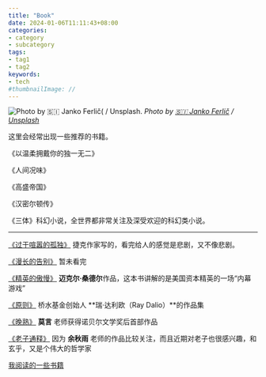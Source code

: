 ```yaml
---
title: "Book"
date: 2024-01-06T11:11:43+08:00
categories:
- category
- subcategory
tags:
- tag1
- tag2
keywords:
- tech
#thumbnailImage: //
---
```

![Photo by 🇸🇮 Janko Ferlič( / Unsplash.](https://images.unsplash.com/photo-1481627834876-b7833e8f5570?crop=entropy&cs=tinysrgb&fit=max&fm=jpg&ixid=MnwxMTc3M3wwfDF8c2VhcmNofDZ8fGJvb2t8ZW58MHx8fHwxNjY2NjE3MjYw&ixlib=rb-4.0.3&q=80&w=2000 "This is a sample image.")
*Photo by [🇸🇮 Janko Ferlič](https://unsplash.com/@itfeelslikefilm?utm_source=ghost&utm_medium=referral&utm_campaign=api-credit) / [Unsplash](https://unsplash.com/?utm_source=ghost&utm_medium=referral&utm_campaign=api-credit)*

这里会经常出现一些推荐的书籍。

《以温柔拥戴你的独一无二》

《人间况味》

《高盛帝国》

《汉密尔顿传》

《三体》科幻小说，全世界都非常关注及深受欢迎的科幻类小说。

<hr />

[《过于喧嚣的孤独》](https://book.douban.com/subject/26220767/) 捷克作家写的，看完给人的感觉是悲剧，又不像悲剧。

[《漫长的告别》](https://book.douban.com/subject/34970873/?ref=koojiafeng.com) 暂未看完

[《精英的傲慢》](https://book.douban.com/subject/35586814/?ref=koojiafeng.com) **迈克尔·桑德尔**作品，这本书讲解的是美国资本精英的一场“内幕游戏”

[《原则》](https://book.douban.com/subject/27608239/?ref=koojiafeng.com) 桥水基金创始人 **瑞·达利欧（Ray Dalio）**的作品集

[《晚熟》](https://book.douban.com/subject/35141940/?ref=koojiafeng.com) **莫言** 老师获得诺贝尔文学奖后首部作品

[《老子通释》](https://book.douban.com/subject/35392918/?ref=koojiafeng.com) 因为 **余秋雨** 老师的作品比较关注，而且近期对老子也很感兴趣，和玄乎，又是个伟大的哲学家

[我阅读的一些书籍](https://koojiafeng.notion.site/0f22652723074a36aa624cba37bdff3e?v=942c82bc16a1493ebb820368a76ba5d7&ref=koojiafeng.com)
<!--more-->
